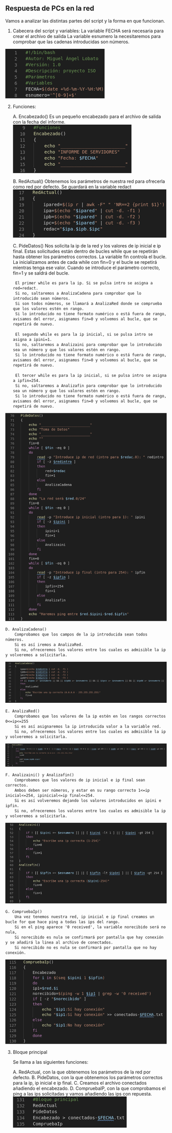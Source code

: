 ﻿## Respuesta de PCs en la red

Vamos a analizar las distintas partes del script y la forma en que funcionan.

1. Cabecera del script y variables:
	La variable FECHA será necesaria para crear el archivo de salida
	La variable esnumero la necesitaremos para comprobar que las cadenas introducidas son números.

![imagen](https://github.com/mikkgh/Linux-Scripts/blob/main/capturas/variables.png)


2. Funciones:

	A. Encabezado()
		Es un pequeño encabezado para el archivo de salida con la fecha del informe.
![imagen](https://github.com/mikkgh/Linux-Scripts/blob/main/capturas/encabezado.png)
	
	B. RedActual()
		Obtenemos los parámetros de nuestra red para ofrecerla como red por defecto.
		Se guardará en la variable redact
![imagen](https://github.com/mikkgh/Linux-Scripts/blob/main/capturas/redactual.png)

	C. PideDatos()
		Nos solicita la ip de la red y los valores de ip inicial e ip final.
		Estas solicitudes están dentro de bucles while que se repetirán hasta obtener los parámetros correctos.
		La variable fin controla el bucle. La inicializamos antes de cada while con fin=0 y el bucle se repetirá mientras tenga ese valor.
		Cuando se introduce el parámetro correcto, fin=1 y se saldrá del bucle.

		El primer while es para la ip. Si se pulsa intro se asigna a red=redact.
		Si no, saltaremos a AnalizaCadena para comprobar que lo introducido sean números.
		Si son todos números, se llamará a AnalizaRed donde se comprueba que los valores estén en rango.
		Si lo introducido no tiene formato numérico o está fuera de rango, avisamos del error, asignamos fin=0 y volvemos al bucle, que se repetirá de nuevo.

		El segundo while es para la ip inicial, si se pulsa intro se asigna a ipini=1.
		Si no, saltaremos a Analizaini para comprobar que lo introducido sea un número y que los valores estén en rango.
		Si lo introducido no tiene formato numérico o está fuera de rango, avisamos del error, asignamos fin=0 y volvemos al bucle, que se repetirá de nuevo.

		El tercer while es para la ip inicial, si se pulsa intro se asigna a ipfin=254.
		Si no, saltaremos a Analizafin para comprobar que lo introducido sea un número y que los valores estén en rango.
		Si lo introducido no tiene formato numérico o está fuera de rango, avisamos del error, asignamos fin=0 y volvemos al bucle, que se repetirá de nuevo.
![imagen](https://github.com/mikkgh/Linux-Scripts/blob/main/capturas/pidedatos.png)

	D. AnalizaCadena()
		Comprobamos que los campos de la ip introducida sean todos números.
		Si es así iremos a AnalizaRed. 
		Si no, ofreceremos los valores entre los cuales es admisible la ip y volveremos a solicitarla.
![imagen](https://github.com/mikkgh/Linux-Scripts/blob/main/capturas/analizacadena.png)

	E. AnalizaRed()
		Comprobamos que los valores de la ip estén en los rangos correctos 0<=ip<=255
		Si es así asignaremos la ip introducida valor a la variable red.
		Si no, ofreceremos los valores entre los cuales es admisible la ip y volveremos a solicitarla.
![imagen](https://github.com/mikkgh/Linux-Scripts/blob/main/capturas/analizared.png)

	F. Analizaini() y Analizafin()
		Comprobamos que los valores de ip inicial e ip final sean correctos.
		Ambos deben ser números, y estar en su rango correcto 1<=ip inicial<=254, ipinicial<=ip final<=254.
		Si es así volveremos dejando los valores introducidos en ipini e ipfin.
		Si no, ofreceremos los valores entre los cuales es admisible la ip y volveremos a solicitarla.
![imagen](https://github.com/mikkgh/Linux-Scripts/blob/main/capturas/analizaini-fin.png)

	G. CompruebaIp()
		Una vez tenemos nuestra red, ip inicial e ip final creamos un bucle for que hace ping a todas las ips del rango. 
		Si en el ping aparece '0 received', la variable norecibido será no nula, 
		Si norecibido es nula se confirmará por pantalla que hay conexión y se añadirá la linea al archivo de conectados.
		Si norecibido no es nula se confirmará por pantalla que no hay conexión.
![imagen](https://github.com/mikkgh/Linux-Scripts/blob/main/capturas/compruebaip.png)


3. Bloque principal
	
	Se llama a las siguientes funciones:

	A. RedActual, con la que obtenemos los parámetros de la red por defecto.
	B. PideDatos, con la que obtenemos los parámetros correctos para la ip, ip inicial e ip final.
	C. Creamos el archivo conectados añadiendo el encabezado.
	D. CompruebaIP, con la que comprobamos el ping a las ips solicitadas y vamos añadiendo las ips con repuesta.	
![imagen](https://github.com/mikkgh/Linux-Scripts/blob/main/capturas/bloqueprincipal.png)














